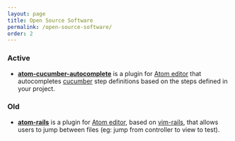 ```yaml
---
layout: page
title: Open Source Software
permalink: /open-source-software/
order: 2
---
```


### Active

* [**atom-cucumber-autocomplete**](https://github.com/tomkadwill/atom-cucumber-autocomplete) is a plugin for [Atom editor](https://atom.io/) that autocompletes [cucumber](https://cucumber.io/) step definitions based on the steps defined in your project.

### Old

* [**atom-rails**](https://github.com/tomkadwill/atom-rails) is a plugin for [Atom editor](https://atom.io/), based on [vim-rails](https://github.com/tpope/vim-rails), that allows users to jump between files (eg: jump from controller to view to test).
